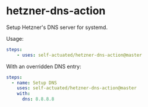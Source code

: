 # hetzner-dns-action

Setup Hetzner's DNS server for systemd.

Usage:

```yaml
steps:
    - uses: self-actuated/hetzner-dns-action@master
```

With an overridden DNS entry:

```yaml
steps:
  - name: Setup DNS
    uses: self-actuated/hetzner-dns-action@master
    with:
      dns: 8.8.8.8
```
